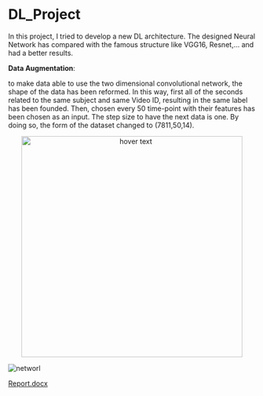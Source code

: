 # DL_Project
In this project, I tried to develop a new DL architecture. The designed Neural Network has compared with the famous structure like VGG16, Resnet,... and had a better results.

**Data Augmentation**:

to make data able to use the two dimensional convolutional network, the shape of the data has been reformed. In this way, first all of the seconds related to the same subject and same Video ID, resulting in the same label has been founded. Then, chosen every 50 time-point with their features has been chosen as an input. The step size to have the next data is one. By doing so, the form of the dataset changed to (7811,50,14). 

<p align="center">
  <img src="[https://user-images.githubusercontent.com/80203915/196021071-76a04ddf-c28e-4e37-8598-fb967bf3edcc.jpg]" width="450" title="hover text">
</p>

![networl](https://user-images.githubusercontent.com/80203915/196021262-0709f2ef-262d-4cdb-88aa-0609bcce1ea8.jpg)

[Report.docx](https://github.com/mahdieghane/DL_Project/files/9793663/Report.docx)
